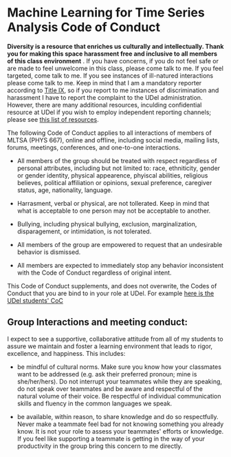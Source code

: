 # Machine Learning for Time Series Analysis Code of Conduct


**Diversity is a resource that enriches us culturally and intellectually. 
Thank you for making this space harassment free and inclusive to all members of this class environment**
. If you have concerns, if you do not feel safe or are made to feel unwelcome in this class, 
please come talk to me. If you feel targeted, come talk to me. 
If you see instances of ill-natured interactions please come talk to me. 
Keep in mind that I am a mandatory reporter according to 
[Title IX](https://sites.udel.edu/sexualmisconduct/how-to-report/guidelines-for-reporting/), so if you report to me instances of discrimination and harassment I have to report the complaint to the UDel administration. However, there are many additional resources, inculding confidential resource at UDel if you wish to employ independent reporting channels; 
please see [this list of resources](UDelResources.md). 

The following Code of Conduct applies to all interactions of members of MLTSA (PHYS 667), online and offline,
including social media, mailing lists, forums, meetings, conferences, and one-to-one interactions.

- All members of the group should be treated with respect regardless of personal attributes, 
including but not limited to: race, ethniticity, gender or gender identity, physical appearence, 
phyiscal abilities, religious believes, political affiliation or opinions, sexual preference, 
caregiver status, age, nationality, language. 

- Harrasment, verbal or physical, are not tollerated. 
Keep in mind that what is acceptable to one person may not be acceptable to another.  

- Bullying, including physical bullying, exclusion, marginalization, disparagement, or intimidation, 
is not tolerated. 

- All members of the group are empowered to request that an undesirable behavior is dismissed. 
 
- All members are expected to immediately stop any behavior inconsistent with the Code of Conduct 
regardless of original intent.
 
This Code of Conduct supplements, and does not overwrite, 
the Codes of Conduct that you are bind to in your role at UDel. 
For example [here is the UDel students' CoC](http://www1.udel.edu/stuguide/18-19/code.html)
 
## Group Interactions and meeting conduct:

I expect to see a supportive, collaborative attitude from all of my students to assure we maintain and foster 
a learning environment that leads to rigor, excellence, and happiness. This includes:  

- be mindful of cultural norms. Make sure you know how your classmates want to be addressed 
(e.g. ask their preferred pronoun; mine is she/her/hers). 
Do not interrupt your teammates while they are speaking, do not speak over teammates and be aware 
and respectful of the natural volume of their voice. 
Be respectful of individual communication skills and fluency in the common languages we speak. 
 
- be available, within reason, to share knowledge and do so respectfully. 
Never make a teammate feel bad for not knowing something you already know. 
It is not your role to assess your teammates' efforts or knowledge. 
If you feel like supporting a teammate is getting in the way of your productivity 
in the group bring this concern to me directly.

